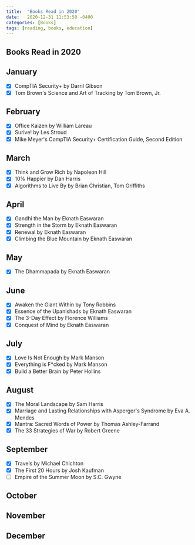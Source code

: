 ```yaml
---
title:  "Books Read in 2020"
date:   2020-12-31 11:53:50 -0400
categories: [Books]
tags: [reading, books, education]
---
```

## Books Read in 2020

## January
- [x] CompTIA Security+ by Darril Gibson
- [x] Tom Brown's Science and Art of Tracking by Tom Brown, Jr.

## February
- [x] Office Kaizen by William Lareau
- [x] Surive! by Les Stroud
- [x] Mike Meyer's CompTIA Security+ Certification Guide, Second Edition

## March
- [x] Think and Grow Rich by Napoleon Hill
- [x] 10% Happier by Dan Harris
- [x] Algorithms to Live By by Brian Christian, Tom Griffiths

## April
- [x] Gandhi the Man by Eknath Easwaran
- [x] Strength in the Storm by Eknath Easwaran
- [x] Renewal by Eknath Easwaran
- [x] Climbing the Blue Mountain by Eknath Easwaran

## May
- [x] The Dhammapada by Eknath Easwaran

## June
- [x] Awaken the Giant Within by Tony Robbins
- [x] Essence of the Upanishads by Eknath Easwaran
- [x] The 3-Day Effect by Florence Williams
- [x] Conquest of Mind by Eknath Easwaran

## July
- [x] Love Is Not Enough by Mark Manson
- [x] Everything is F*cked by Mark Manson
- [x] Build a Better Brain by Peter Hollins

## August
- [x] The Moral Landscape by Sam Harris
- [x] Marriage and Lasting Relationships with Asperger's Syndrome by Eva A. Mendes
- [x] Mantra: Sacred Words of Power by Thomas Ashley-Farrand
- [x] The 33 Strategies of War by Robert Greene

## September
- [x] Travels by Michael Chichton
- [x] The First 20 Hours by Josh Kaufman
- [ ] Empire of the Summer Moon by S.C. Gwyne

## October

## November

## December
